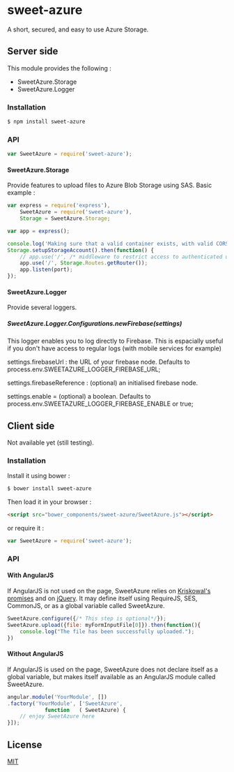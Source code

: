 # sweet-azure

A short, secured, and easy to use Azure Storage.

## Server side

This module provides the following :

  * SweetAzure.Storage
  * SweetAzure.Logger


### Installation

```sh
$ npm install sweet-azure
```

### API

```js
var SweetAzure = require('sweet-azure');
```

#### SweetAzure.Storage
Provide features to upload files to Azure Blob Storage using SAS.
Basic example :
```js
var express = require('express'),
    SweetAzure = require('sweet-azure'),
    Storage = SweetAzure.Storage;

var app = express();

console.log('Making sure that a valid container exists, with valid CORS properties.');
Storage.setupStorageAccount().then(function() {
    // app.use('/', /* middleware to restrict access to authenticated users */);
    app.use('/', Storage.Routes.getRouter());
    app.listen(port);
});
```

#### SweetAzure.Logger
Provide several loggers.

##### SweetAzure.Logger.Configurations.newFirebase(settings)

This logger enables you to log directly to Firebase. This is espacially useful if you don't have access to regular logs (with mobile services for example)

settings.firebaseUrl : the URL of your firebase node.
Defaults to process.env.SWEETAZURE_LOGGER_FIREBASE_URL;

settings.firebaseReference : (optional) an initialised firebase node.

settings.enable = (optional) a boolean. Defaults to process.env.SWEETAZURE_LOGGER_FIREBASE_ENABLE or true;

## Client side

Not available yet (still testing).

### Installation
Install it using bower :
```sh
$ bower install sweet-azure
```
Then load it in your browser :
```html
<script src="bower_components/sweet-azure/SweetAzure.js"></script>
```
or require it :
```js
var SweetAzure = require('sweet-azure');
```

### API
#### With AngularJS
If AngularJS is not used on the page, SweetAzure relies on [Kriskowal's promises](https://github.com/kriskowal/q "q") and on [jQuery](https://github.com/jquery/jquery "jQuery"). It may define itself using RequireJS, SES, CommonJS, or as a global variable called SweetAzure.

```js
SweetAzure.configure({/* This step is optional*/});
SweetAzure.upload({file: myFormInputFile[0]}).then(function(){
    console.log("The file has been successfully uploaded.");
})
```

#### Without AngularJS
If AngularJS is used on the page, SweetAzure does not declare itself as a global variable, but makes itself available as an AngularJS module called SweetAzure.

```js
angular.module('YourModule', [])
.factory('YourModule', ['SweetAzure',
            function   ( SweetAzure) {
    // enjoy SweetAzure here
}]);
```

## License

[MIT](LICENSE)

